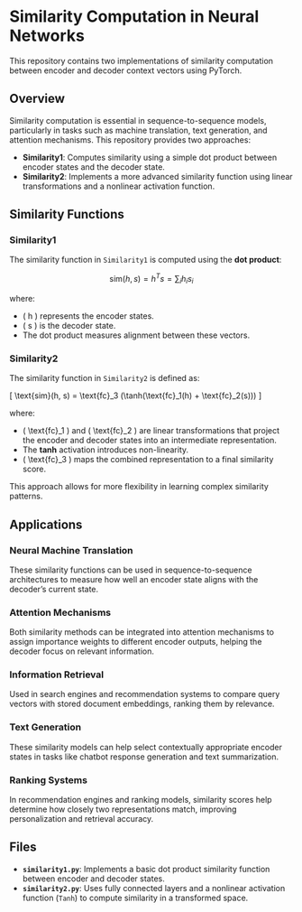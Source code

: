 # Similarity Computation in Neural Networks

This repository contains two implementations of similarity computation between encoder and decoder context vectors using PyTorch.

## Overview

Similarity computation is essential in sequence-to-sequence models, particularly in tasks such as machine translation, text generation, and attention mechanisms. This repository provides two approaches:

- **Similarity1**: Computes similarity using a simple dot product between encoder states and the decoder state.
- **Similarity2**: Implements a more advanced similarity function using linear transformations and a nonlinear activation function.

## Similarity Functions

### **Similarity1**
The similarity function in `Similarity1` is computed using the **dot product**:

$$
\text{sim}(h, s) = h^T s = \sum_{i} h_i s_i
$$

where:
- \( h \) represents the encoder states.
- \( s \) is the decoder state.
- The dot product measures alignment between these vectors.



### **Similarity2**
The similarity function in `Similarity2` is defined as:

\[
\text{sim}(h, s) = \text{fc}_3 (\tanh(\text{fc}_1(h) + \text{fc}_2(s)))
\]

where:
- \( \text{fc}_1 \) and \( \text{fc}_2 \) are linear transformations that project the encoder and decoder states into an intermediate representation.
- The **tanh** activation introduces non-linearity.
- \( \text{fc}_3 \) maps the combined representation to a final similarity score.

This approach allows for more flexibility in learning complex similarity patterns.

## Applications

### **Neural Machine Translation**
These similarity functions can be used in sequence-to-sequence architectures to measure how well an encoder state aligns with the decoder’s current state.

### **Attention Mechanisms**
Both similarity methods can be integrated into attention mechanisms to assign importance weights to different encoder outputs, helping the decoder focus on relevant information.

### **Information Retrieval**
Used in search engines and recommendation systems to compare query vectors with stored document embeddings, ranking them by relevance.

### **Text Generation**
These similarity models can help select contextually appropriate encoder states in tasks like chatbot response generation and text summarization.

### **Ranking Systems**
In recommendation engines and ranking models, similarity scores help determine how closely two representations match, improving personalization and retrieval accuracy.

## Files

- **`similarity1.py`**: Implements a basic dot product similarity function between encoder and decoder states.
- **`similarity2.py`**: Uses fully connected layers and a nonlinear activation function (`Tanh`) to compute similarity in a transformed space.

